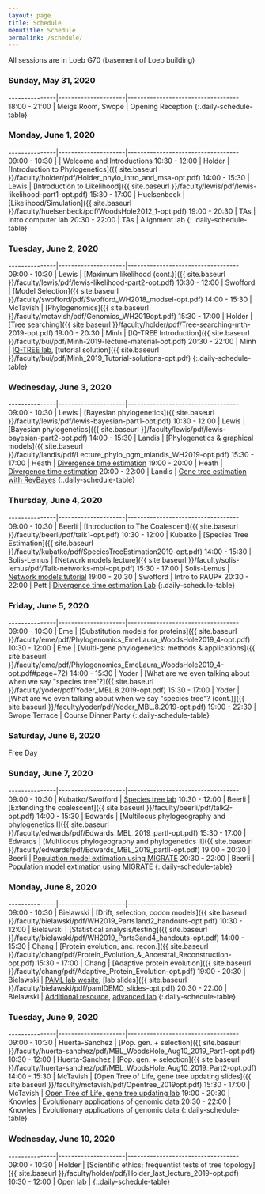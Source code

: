```yaml
---
layout: page
title: Schedule
menutitle: Schedule
permalink: /schedule/
---
```

All sessions are in Loeb G70 (basement of Loeb building)

### Sunday, May 31, 2020

---------------|---------------------|-----------------------------------
 18:00 - 21:00 |  Meigs Room, Swope  | Opening Reception
{:.daily-schedule-table}

### Monday, June 1, 2020

---------------|---------------------|-----------------------------------
 09:00 - 10:30 |                     | Welcome and Introductions
 10:30 - 12:00 | Holder              | [Introduction to Phylogenetics]({{ site.baseurl }}/faculty/holder/pdf/Holder_phylo_intro_and_msa-opt.pdf)
 14:00 - 15:30 | Lewis               | [Introduction to Likelihood]({{ site.baseurl }}/faculty/lewis/pdf/lewis-likelihood-part1-opt.pdf)
 15:30 - 17:00 | Huelsenbeck         | [Likelihood/Simulation]({{ site.baseurl }}/faculty/huelsenbeck/pdf/WoodsHole2012_1-opt.pdf)
 19:00 - 20:30 | TAs                 | Intro computer lab
 20:30 - 22:00 | TAs                 | Alignment lab
{: .daily-schedule-table}

### Tuesday, June 2, 2020

---------------|---------------------|-----------------------------------
 09:00 - 10:30 | Lewis               | [Maximum likelihood (cont.)]({{ site.baseurl }}/faculty/lewis/pdf/lewis-likelihood-part2-opt.pdf)
 10:30 - 12:00 | Swofford            | [Model Selection]({{ site.baseurl }}/faculty/swofford/pdf/Swofford_WH2018_modsel-opt.pdf)
 14:00 - 15:30 | McTavish            | [Phylogenomics]({{ site.baseurl }}/faculty/mctavish/pdf/Genomics_WH2019opt.pdf)
 15:30 - 17:00 | Holder              | [Tree searching]({{ site.baseurl }}/faculty/holder/pdf/Tree-searching-mth-2019-opt.pdf)
 19:00 - 20:30 | Minh                | [IQ-TREE Introduction]({{ site.baseurl }}/faculty/bui/pdf/Minh-2019-lecture-material-opt.pdf)
 20:30 - 22:00 | Minh                | [IQ-TREE lab](http://www.iqtree.org/workshop/molevol2019), [tutorial solution]({{ site.baseurl }}/faculty/bui/pdf/Minh_2019_Tutorial-solutions-opt.pdf)
{:.daily-schedule-table}
 
### Wednesday, June 3, 2020

---------------|---------------------|-----------------------------------
 09:00 - 10:30 | Lewis                | [Bayesian phylogenetics]({{ site.baseurl }}/faculty/lewis/pdf/lewis-bayesian-part1-opt.pdf)
 10:30 - 12:00 | Lewis                | [Bayesian phylogenetics]({{ site.baseurl }}/faculty/lewis/pdf/lewis-bayesian-part2-opt.pdf)
 14:00 - 15:30 | Landis               | [Phylogenetics & graphical models]({{ site.baseurl }}/faculty/landis/pdf/Lecture_phylo_pgm_mlandis_WH2019-opt.pdf)
 15:30 - 17:00 | Heath                | [Divergence time estimation](https://figshare.com/articles/Bayesian_Divergence-Time_Estimation_Lecture/6849005)
 19:00 - 20:00 | Heath                | [Divergence time estimation](https://figshare.com/articles/Bayesian_Divergence-Time_Estimation_Lecture/6849005)
 20:00 - 22:00 | Landis               | [Gene tree estimation with RevBayes](https://revbayes.github.io/tutorials/ctmc/)
{:.daily-schedule-table}

### Thursday, June 4, 2020

---------------|---------------------|-----------------------------------
 09:00 - 10:30 | Beerli              | [Introduction to The Coalescent]({{ site.baseurl }}/faculty/beerli/pdf/talk1-opt.pdf)
 10:30 - 12:00 | Kubatko             | [Species Tree Estimation]({{ site.baseurl }}/faculty/kubatko/pdf/SpeciesTreeEstimation2019-opt.pdf)
 14:00 - 15:30 | Solis-Lemus         | [Network models lecture]({{ site.baseurl }}/faculty/solis-lemus/pdf/Talk-networks-mbl-opt.pdf)
 15:30 - 17:00 | Solis-Lemus         | [Network models tutorial](https://github.com/crsl4/PhyloNetworks.jl/wiki)
 19:00 - 20:30 | Swofford            | Intro to PAUP*
 20:30 - 22:00 | Pett                | [Divergence time estimation Lab](https://revbayes.github.io/tutorials/fbd/fbd_specimen.html)
{:.daily-schedule-table}

### Friday, June 5, 2020

---------------|---------------------|-----------------------------------
 09:00 - 10:30 | Eme                 | [Substitution models for proteins]({{ site.baseurl }}/faculty/eme/pdf/Phylogenomics_EmeLaura_WoodsHole2019_4-opt.pdf)
 10:30 - 12:00 | Eme                 | [Multi-gene phylogenetics: methods & applications]({{ site.baseurl }}/faculty/eme/pdf/Phylogenomics_EmeLaura_WoodsHole2019_4-opt.pdf#page=72)
 14:00 - 15:30 | Yoder               | [What are we even talking about when we say "species tree"?]({{ site.baseurl }}/faculty/yoder/pdf/Yoder_MBL.8.2019-opt.pdf)
 15:30 - 17:00 | Yoder               | [What are we even talking about when we say "species tree"? (cont.)]({{ site.baseurl }}/faculty/yoder/pdf/Yoder_MBL.8.2019-opt.pdf)
 19:00 - 22:30 | Swope Terrace       | Course Dinner Party
{:.daily-schedule-table}

### Saturday, June 6, 2020

Free Day

### Sunday, June 7, 2020

---------------|---------------------|-----------------------------------
 09:00 - 10:30 | Kubatko/Swofford    | [Species tree lab](http://phylosolutions.com/tutorials/wh2019-svdq-astral/species-trees-tutorial.html)
 10:30 - 12:00 | Beerli              | [Extending the coalescent]({{ site.baseurl }}/faculty/beerli/pdf/talk2-opt.pdf)
 14:00 - 15:30 | Edwards             | [Multilocus phylogeography and phylogenetics I]({{ site.baseurl }}/faculty/edwards/pdf/Edwards_MBL_2019_partI-opt.pdf)
 15:30 - 17:00 | Edwards             | [Multilocus phylogeography and phylogenetics II]({{ site.baseurl }}/faculty/edwards/pdf/Edwards_MBL_2019_partII-opt.pdf)
 19:00 - 20:30 | Beerli              | [Population model extimation using MIGRATE](http://peterbeerli.com/workshops/mbl/2018/tutorial/)
 20:30 - 22:00 | Beerli              | [Population model extimation using MIGRATE](http://peterbeerli.com/workshops/mbl/2018/tutorial/)
{:.daily-schedule-table}

### Monday, June 8, 2020

---------------|---------------------|-----------------------------------
 09:00 - 10:30 | Bielawski           | [Drift, selection, codon models]({{ site.baseurl }}/faculty/bielawski/pdf/WH2019_Parts1and2_handouts-opt.pdf)
 10:30 - 12:00 | Bielawski           | [Statistical analysis/testing]({{ site.baseurl }}/faculty/bielawski/pdf/WH2019_Parts3and4_handouts-opt.pdf)
 14:00 - 15:30 | Chang               | [Protein evolution, anc. recon.]({{ site.baseurl }}/faculty/chang/pdf/Protein_Evolution_&_Ancestral_Reconstruction-opt.pdf)
 15:30 - 17:00 | Chang               | [Adaptive protein evolution]({{ site.baseurl }}/faculty/chang/pdf/Adaptive_Protein_Evolution-opt.pdf)
 19:00 - 20:30 | Bielawski           | [PAML lab wesite](http://awarnach.mathstat.dal.ca/~joeb/PAML_lab/lab.html), [lab slides]({{ site.baseurl }}/faculty/bielawski/pdf/pamlDEMO_slides-opt.pdf)
 20:30 - 22:00 | Bielawski           | [Additional resource](http://awarnach.mathstat.dal.ca/~joeb/PAML_lab/Resources.html), [advanced lab](https://bitbucket.org/EvoWorks/protocol-inference-of-episodic-selection/downloads)
{:.daily-schedule-table}

### Tuesday, June 9, 2020

---------------|---------------------|-----------------------------------
 09:00 - 10:30 | Huerta-Sanchez      | [Pop. gen. + selection]({{ site.baseurl }}/faculty/huerta-sanchez/pdf/MBL_WoodsHole_Aug10_2019_Part1-opt.pdf)
 10:30 - 12:00 | Huerta-Sanchez      | [Pop. gen. + selection]({{ site.baseurl }}/faculty/huerta-sanchez/pdf/MBL_WoodsHole_Aug10_2019_Part2-opt.pdf)
 14:00 - 15:30 | McTavish            | [Open Tree of Life, gene tree updating slides]({{ site.baseurl }}/faculty/mctavish/pdf/Opentree_2019opt.pdf)
 15:30 - 17:00 | McTavish            | [Open Tree of Life, gene tree updating lab](https://github.com/snacktavish/Mole2019/blob/master/TreeComparison.md)
 19:00 - 20:30 | Knowles             | Evolutionary applications of genomic data
 20:30 - 22:00 | Knowles             | Evolutionary applications of genomic data
{:.daily-schedule-table}

### Wednesday, June 10, 2020

---------------|---------------------|-----------------------------------
 09:00 - 10:30 | Holder              | [Scientific ethics; frequentist tests of tree topology]({{ site.baseurl }}/faculty/holder/pdf/Holder_last_lecture_2019-opt.pdf)
 10:30 - 12:00 | Open lab            |
{:.daily-schedule-table}
     
     